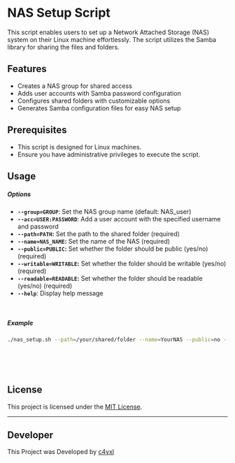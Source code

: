 # NAS Setup Script
This script enables users to set up a Network Attached Storage (NAS) system on their Linux machine effortlessly. The script utilizes the Samba library for sharing the files and folders.

## Features

- Creates a NAS group for shared access
- Adds user accounts with Samba password configuration
- Configures shared folders with customizable options
- Generates Samba configuration files for easy NAS setup

## Prerequisites

- This script is designed for Linux machines.
- Ensure you have administrative privileges to execute the script.

## Usage
##### Options
- __`--group=GROUP`__: Set the NAS group name (default: NAS_user)
- __`--acc=USER:PASSWORD`__: Add a user account with the specified username and password
- __`--path=PATH`:__ Set the path to the shared folder (required)
- __`--name=NAS_NAME`:__ Set the name of the NAS (required)
- __`--public=PUBLIC`:__ Set whether the folder should be public (yes/no) (required)
- __`--writable=WRITABLE`:__ Set whether the folder should be writable (yes/no) (required)
- __`--readable=READABLE`:__ Set whether the folder should be readable (yes/no) (required)
- __`--help`__: Display help message

<br>

##### Example

```bash
./nas_setup.sh --path=/your/shared/folder --name=YourNAS --public=no --writable=yes --readable=yes
```

<br>
<br>
<br>

## License

This project is licensed under the [MIT License](LICENSE).

---

## Developer
This Project was Developed by [c4vxl](https://c4vxl.de)